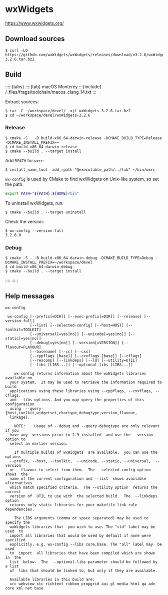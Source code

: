 # wxWidgets

<https://www.wxwidgets.org/>

## Download sources

```console
$ curl -LO https://github.com/wxWidgets/wxWidgets/releases/download/v3.2.6/wxWidgets-3.2.6.tar.bz2
```

## Build

:::::{tabs}
::::{tab} macOS Monterey
:::{include} /_files/frags/toolchain/macos_clang_14.txt
:::

Extract sources:

```console
$ tar -C ~/workspace/devel/ -xjf wxWidgets-3.2.6.tar.bz2
$ cd ~/workspace/devel/wxWidgets-3.2.6
```

### Release

```console
$ cmake -S . -B build-x86_64-darwin-release -DCMAKE_BUILD_TYPE=Release -DCMAKE_INSTALL_PREFIX=~
$ cd build-x86_64-darwin-release
$ cmake --build . --target install
```

Add `RPATH` for `wxrc`:

```console
$ install_name_tool -add_rpath "@executable_path/../lib" ~/bin/wxrc
```

`wx-config` is used by CMake to find wxWidgets on Unix-like system, so set the path:

```sh
export PATH="${PATH}:${HOME}/bin"
```

To uninstall wxWidgets, run:

```console
$ cmake --build . --target uninstall
```

Check the version:

```console
$ wx-config --version-full
3.2.6.0
```

### Debug

```console
$ cmake -S . -B build-x86_64-darwin-debug -DCMAKE_BUILD_TYPE=Debug -DCMAKE_INSTALL_PREFIX=~/workspace/devel
$ cd build-x86_64-darwin-debug
$ cmake --build . --target install
```

::::
:::::

## Help messages

```console
wx-config 

 wx-config [--prefix[=DIR]] [--exec-prefix[=DIR]] [--release] [--version-full]
           [--list] [--selected-config] [--host=HOST] [--toolkit=TOOLKIT]
           [--universal[=yes|no]] [--unicode[=yes|no]] [--static[=yes|no]]
           [--debug[=yes|no]] [--version[=VERSION]] [--flavour=FLAVOUR]
           [--basename] [--cc] [--cxx]
           [--cppflags [base]] [--cxxflags [base]] [--cflags]
           [--rescomp] [--linkdeps] [--ld] [--utility=UTIL]
           [--libs [LIBS...]] [--optional-libs [LIBS...]]

    wx-config returns information about the wxWidgets libraries available on
  your system.  It may be used to retrieve the information required to build
  applications using these libraries using --cppflags, --cxxflags, --cflags,
  and --libs options. And you may query the properties of this configuration
  using  --query-{host,toolkit,widgetset,chartype,debugtype,version,flavour,
  linkage}.

    NOTE:    Usage of --debug and --query-debugtype are only relevant if you
  have any  versions prior to 2.9 installed  and use the --version option to
  select an earlier version.

    If multiple builds of wxWidgets  are available,  you can use the options
  --prefix, --host, --toolkit,  --unicode, --static, --universal,  --version
  or --flavour to select from them.  The --selected-config option shows  the
  name of the current configuration and --list  shows available alternatives
  which match specified criteria.  The --utility option  returns the correct
  version of  UTIL to use with  the selected build.  The  --linkdeps  option
  returns only static libraries for your makefile link rule dependencies.

    The LIBS arguments (comma or space separated) may be used to specify the
  wxWidgets libraries that  you wish to use. The "std" label may be used  to
  import all libraries that would be used by default if none were  specified
  explicitly, e.g. wx-config --libs core,base. The "all" label may  be  used
  to  import  all libraries that have been compiled which are shown  in  the
  list  below.  The  --optional-libs parameter should be followed by  a list
  of  libs that should be linked to, but only if they are available.

  Available libraries in this build are:
  xrc webview stc richtext ribbon propgrid aui gl media html qa adv core xml net base
```
